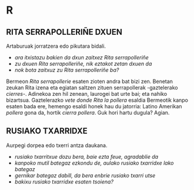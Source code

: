 # R #

## RITA SERRAPOLLERIÑE DXUEN ##

Artaburuak jorratzera edo pikutara bidali.

- *ara itxistazu bakien da dxun zaitxez Rita serrapolleriñe*
- *zu dxuen Rita serrapolleriñe, nik eztakot zetan dxuen da*
- *nok bota zaitxuz zu Rita serrapolleriñe ba?*

Bermeon *Rita serrapollerie* esaten zioten andra bat bizi zen. Benetan zeukan Rita izena eta egiatan saltzen zituen serrapollerak -gaztelerako *cierres*-. Adinekoa zen hil zenean, laurogei bat urte bai; eta nahiko bizartsua. Gaztelerazko *vete donde Rita la pollera* esaldia Bermeotik kanpo esaten bada ere, hemengo esaldi honek hau du jatorria: Latino Amerikan *pollera* gona da, hortik *cierra pollera*. Guk hori hartu dugula? Agian.

## RUSIAKO TXARRIDXE ##

Aurpegi dorpea edo txerri antza daukana.

- *rusiako txarritxue dozu bera, baie ezta feue, agradablie da*
- *kanpoko mutil bategaz ezkondu de, aulako rusiako txarridxe lako bategaz*
- *gernikar bategaz dabill, da bera enbrie rusiako txarri utse*
- *bakixu rusiako txarridxe esaten tsoiena?*

